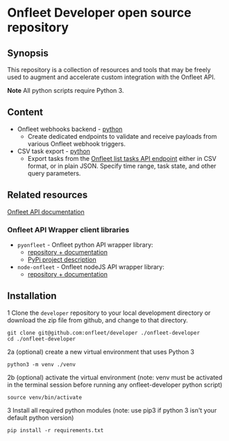 # Onfleet Developer open source repository

## Synopsis

This repository is a collection of resources and tools that may be freely used to augment and accelerate custom integration with the Onfleet API. 

**Note**  All python scripts require Python 3. 

## Content

* Onfleet webhooks backend - [python](https://github.com/onfleet/developer/tree/master/api-tools/webhooks)
  * Create dedicated endpoints to validate and receive payloads from various Onfleet webhook triggers.
* CSV task export - [python](https://github.com/onfleet/developer/tree/master/api-tools/export-tasks)
  * Export tasks from the [Onfleet list tasks API endpoint](http://docs.onfleet.com/docs/tasks#list-tasks) either in CSV format, or in plain JSON. Specify time range, task state, and other query parameters.

## Related resources

[Onfleet API documentation](http://docs.onfleet.com/docs/introduction)

### Onfleet API Wrapper client libraries

* `pyonfleet` - Onfleet python API wrapper library:
  * [repository + documentation](https://github.com/onfleet/pyonfleet)
  * [PyPi project description](https://pypi.org/project/pyonfleet/)
* `node-onfleet` - Onfleet nodeJS API wrapper library:
  * [repository + documentation](https://github.com/onfleet/node-onfleet)

## Installation

1  Clone the `developer` repository to your local development directory or download the zip file from github, and change to that directory.

```
git clone git@github.com:onfleet/developer ./onfleet-developer
cd ./onfleet-developer
```

2a  (optional) create a new virtual environment that uses Python 3

```
python3 -m venv ./venv
```

2b  (optional) activate the virtual environment (note: venv must be activated in the terminal session before running any onfleet-developer python script)

```
source venv/bin/activate
```

3  Install all required python modules (note: use pip3 if python 3 isn't your default python version)

```
pip install -r requirements.txt
```
